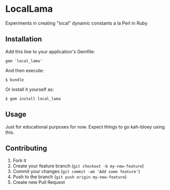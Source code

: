 # LocalLama

Experiments in creating "local" dynamic constants a la Perl in Ruby


## Installation

Add this line to your application's Gemfile:

    gem 'local_lama'

And then execute:

    $ bundle

Or install it yourself as:

    $ gem install local_lama

## Usage

Just for educational purposes for now.
Expect things to go kah-bloey using this.

## Contributing

1. Fork it
2. Create your feature branch (`git checkout -b my-new-feature`)
3. Commit your changes (`git commit -am 'Add some feature'`)
4. Push to the branch (`git push origin my-new-feature`)
5. Create new Pull Request

